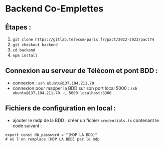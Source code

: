 # Backend Co-Emplettes

## Étapes :
1. ```git clone https://gitlab.telecom-paris.fr/pact/2022-2023/pact74```
2. ```git checkout backend```
3. ```cd backend```
4. ```npm install```

## Connexion au serveur de Télécom et pont BDD :
- connexion : ```ssh ubuntu@137.194.211.70```
- connexion pour mapper la BDD sur son port local 5000 : ```ssh ubuntu@137.194.211.70 -L 5000:localhost:3306```

## Fichiers de configuration en local :
- ajouter le mdp de la BDD : créer un fichier ```credentials.ts``` contenant le code suivant :
 ```
 export const db_password = "[MDP LA BDD]"
 # où l'on remplace [MDP LA BDD] par le mdp
 ```
